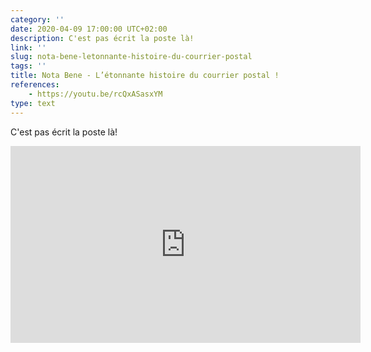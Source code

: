 ```yaml
---
category: ''
date: 2020-04-09 17:00:00 UTC+02:00
description: C'est pas écrit la poste là!
link: ''
slug: nota-bene-letonnante-histoire-du-courrier-postal
tags: ''
title: Nota Bene - L’étonnante histoire du courrier postal !
references:
    - https://youtu.be/rcQxASasxYM
type: text
---
```


C'est pas écrit la poste là!

<iframe width="560" height="315" src="https://www.youtube-nocookie.com/embed/rcQxASasxYM" frameborder="0" allow="accelerometer; autoplay; encrypted-media; gyroscope; picture-in-picture" allowfullscreen></iframe>